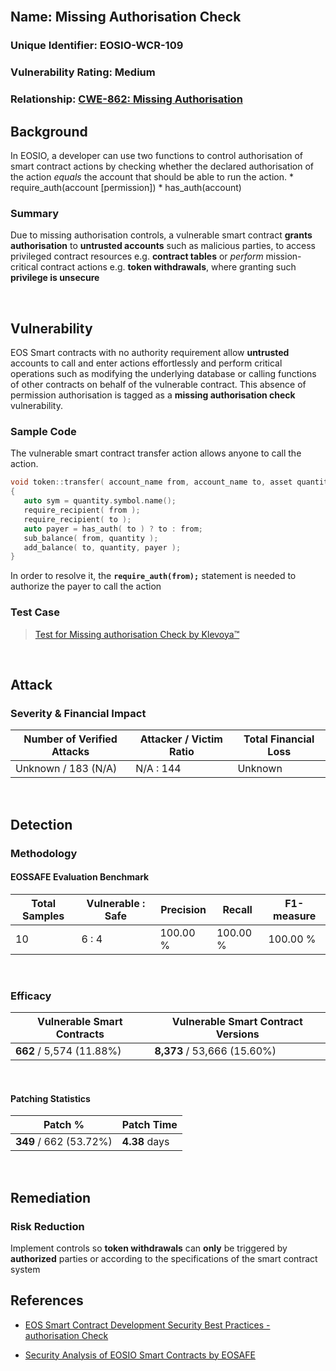 <br/>

## Name: Missing Authorisation Check

### Unique Identifier: EOSIO-WCR-109

### Vulnerability Rating: Medium

### Relationship: [CWE-862: Missing Authorisation](https://cwe.mitre.org/data/definitions/862.html)

## Background

In EOSIO, a developer can use two functions to control authorisation of smart contract actions by checking whether the declared authorisation of the action _equals_ the account that should be able to run the action.
	* require_auth(account [permission])
	* has_auth(account) 

### Summary
Due to missing authorisation controls, a vulnerable smart contract **grants authorisation** to **untrusted accounts** such as malicious parties, to access privileged contract resources e.g. **contract tables** or _perform_ mission-critical contract actions e.g. **token withdrawals**, where granting such **privilege is unsecure**

<br/>

## Vulnerability
EOS Smart contracts with no authority requirement allow **untrusted** accounts to call and enter actions effortlessly and perform critical operations such as modifying the underlying database or calling functions of other contracts on behalf of the vulnerable contract. This absence of permission authorisation is tagged as a **missing authorisation check** vulnerability.

### Sample Code 
The vulnerable smart contract transfer action allows anyone to call the action. 

```c++
void token::transfer( account_name from, account_name to, asset quantity)
{
   auto sym = quantity.symbol.name();
   require_recipient( from );
   require_recipient( to );
   auto payer = has_auth( to ) ? to : from;
   sub_balance( from, quantity );
   add_balance( to, quantity, payer );
}
```
In order to resolve it, the **`require_auth(from);`** statement is needed to authorize the payer to call the action

### Test Case
> [Test for Missing authorisation Check by Klevoya™](../test_cases/wcr-105/)

<br/>

## Attack 

### Severity & Financial Impact
| Number of Verified Attacks | Attacker / Victim Ratio | Total Financial Loss
| ------ | ------ | ------
| Unknown / 183 (N/A) | N/A : 144 | Unknown

<br/>

## Detection
### Methodology
#### EOSSAFE Evaluation Benchmark

| Total Samples | Vulnerable : Safe | Precision | Recall | F1-measure 
| ------ | ------ | ------ | ------ | ------ 
| 10 | 6 : 4 | 100.00 % | 100.00 % | 100.00 %

<br/>

### Efficacy
| Vulnerable Smart Contracts | Vulnerable Smart Contract Versions
| ------ | ------
| **662** / 5,574 (11.88%) | **8,373** / 53,666 (15.60%)

<br/>

#### Patching Statistics
| Patch % | Patch Time
| ------ | ------
| **349** / 662 (53.72%) | **4.38** days

<br/>

## Remediation
### Risk Reduction
Implement controls so **token withdrawals** can **only** be triggered by **authorized** parties or according to the specifications of the smart contract system

## References
- [EOS Smart Contract Development Security Best Practices - authorisation Check](https://github.com/slowmist/eos-smart-contract-security-best-practices/blob/master/README_EN.md#authorisation-check)

- [Security Analysis of EOSIO Smart Contracts by EOSAFE](https://arxiv.org/abs/2003.06568)
